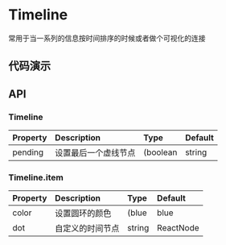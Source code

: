 # Timeline

常用于当一系列的信息按时间排序的时候或者做个可视化的连接

## 代码演示

## API

### Timeline

|Property|Description|Type|Default|
|:---|:-----|:----|:------|
|pending|设置最后一个虚线节点|(boolean|string|ReactNode)|-|

### Timeline.item

|Property|Description|Type|Default|
|:---|:-----|:----|:------|
|color|设置圆环的颜色|(blue|blue|green)|或者其他自定义颜色|-|
|dot|自定义的时间节点|string|ReactNode|或者其他自定义颜色|-|